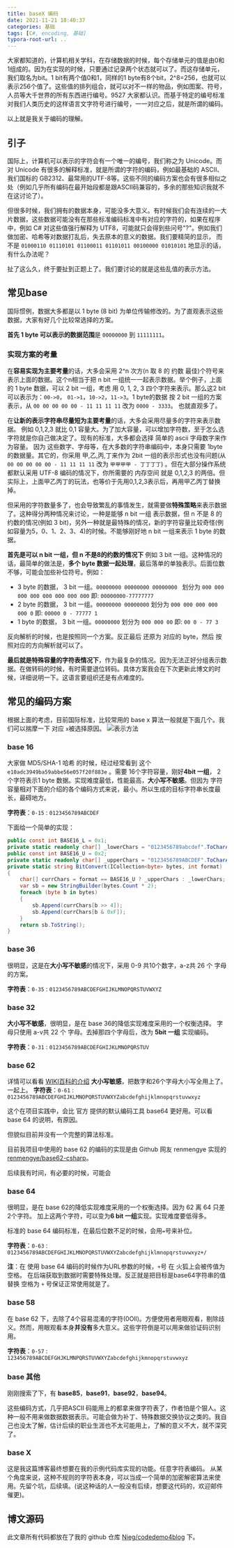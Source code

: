 ```yaml
---
title: baseX 编码
date: 2021-11-21 18:40:37
categories: 基础
tags: [C#, encoding, 基础]
typora-root-url: ..
---
```


大家都知道的，计算机相关学科，在存储数据的时候，每个存储单元的值是由0和1组成的。因为在实现的时候，只要通过记录两个状态就可以了。而这存储单元，我们取名为bit。1 bit有两个值0和1，同样的1 byte有8个bit，2^8=256，也就可以表示256个值了。这些值的排列组合，就可以对不一样的物品，例如图案、符号，人员等大千世界的所有东西进行编号。9527 大家都认识。而基于特定的编号标准对我们人类历史的这样语言文字符号进行编号，一一对应之后，就是所谓的编码。

以上就是我关于编码的理解。

<!-- more -->

## 引子

国际上，计算机可以表示的字符会有一个唯一的编号，我们称之为 Unicode。而对 Unicode 有很多的解释标准，就是所谓的字符的编码，例如最基础的 ASCII、我们国标的 GB2312、最常用的UTF-8等。这些不同的编码方案也会有很多相似之处（例如几乎所有编码在最开始段都是跟ASCII码兼容的，多余的那些知识我就不在这讨论了）。

但很多时候，我们拥有的数据本身，可能没多大意义。有时候我们会有连续的一大片数据，这些数据可能没有在那些标准编码标准中有对应的字符的，如果在程序中，例如 C# 对这些值强行解释为 UTF8，可能就只会得到些问号"?"。例如我们做加密、哈希等对数据打乱后，失去原本的意义的数据。我们要精简的显示， 而不是 `01000110 01110101 01100011 01101011 00100000 01010101` 地显示的话，有什么办法呢？

扯了这么久，终于要扯到正题上了。我们要讨论的就是这些乱值的表示方法。

## 常见base

国际惯例，数据大多都是以 1 byte (8 bit) 为单位传输修改的。为了直观表示这些数据，大家有好几个比较常选择的方案。

**首先 1 byte 可以表示的数据范围**是 `00000000` 到 `11111111`。

### 实现方案的考量

在**容易实现为主要考量**的话，大多会采用 2^n 次方(n 取 8 的 约数 最佳)个符号来表示上面的数据。这个n相当于把 n bit 一组统一一起表示数据。举个例子，上面的 1 byte 数据，可以 2 bit 一组，考虑 用 0, 1, 2, 3 四个字符来表示。那么这2 bit可以表示为：`00->0`， `01->1`，`10->2`，`11->3`。1 byte的数据 按 2 bit 一组的方案表示，从 `00 00 00 00 00 - 11 11 11 11` 改为 `0000 - 3333`。 也就直观多了。

在**让新的表示字符串尽量短为主要考量**的话，大多会采用尽量多的字符来表示数据。 例如 0,1,2,3 就比 0,1 容量大。为了加大容量，可以增加字符数，至于怎么选字符就是你自己做决定了。现有的标准，大多都会选择 简单的 ascii 字母数字来作为容量。 因为 这些数字、字母等，在大多数的字符串编码中，本身只需要 1byte的数据量。其它的，你采用 甲,乙,丙,丁来作为 2bit 一组的表示形式也没有问题(从`00 00 00 00 00 - 11 11 11 11` 改为 `甲甲甲甲 - 丁丁丁丁`) 。但在大部分操作系统都默认采用 UTF-8 编码的情况下，你所需要的 内存空间 就是 0,1,2,3 的两倍。但实际上，上面甲乙丙丁的玩法，也等价于先用0,1,2,3表示后，再用甲乙丙丁替换掉。

但采用的字符数量多了，也会导致繁乱的事情发生，就需要做**特殊策略**来表示数据了。这种得分两种情况来讨论，一种是能够 n bit 一组 表示数据，但 n 不是 8 的约数的情况(例如 3 bit)，另外一种就是最特殊的情况，新的字符容量比较奇怪(例如容量为5，0、1、2、3、4)的时候。不能够刚好地 n bit 一组来表示 1 byte 的数据。

**首先是可以 n bit 一组，但 n 不是8的约数的情况下** 例如 3 bit 一组。这种情况的话，最简单的做法是，**多个 byte 数据一起处理**，最后落单的单独表示。后面位数不够，可能会加些补位符号。例如：
* 3 byte 的数据， 3 bit 一组。`00000000 00000000 00000000 ` 划分为 `000 000 000 000 000 000 000 000` 即: `00000000-77777777`
* 2 byte 的数据， 3 bit 一组。`00000000 00000000` 划分为 `000 000 000 000 000 0` 即: `00000 0 - 77777 1`
* 1 byte 的数据， 3 bit 一组。`00000000` 划分为 `000 000 00`  即: `00 0 - 77 3`

反向解析的时候，也是按照同一个方案。反正最后 还原为 对应的 byte，然后 按照对应的方向解析就可以了。

**最后就是特殊容量的字符表情况下**，作为最复杂的情况。因为无法正好分组表示数据。在做转码的时候，有时需要退位转码。具体方案我会在下次更新此博文的时候，详细说明一下。这语言要组织还是有点难度的。




## 常见的编码方案
根据上面的考虑，目前国际标准，比较常用的 base x 算法一般就是下面几个。我们可以揣摩一下 对应 `x`被选择原因。
![表示方法](/images/posts/base-x-encoding/base-x-list.jpg)

### base 16

大家做 MD5/SHA-1 哈希 的时候，经过经常看到 这个 `e10adc3949ba59abbe56e057f20f883e` 。需要 16个字符容量，刚好**4bit 一组**， 2个字符表示1 byte 数据。实现难度最低，性能最高，**大小写不敏感**。但因为 字符容量相对下面的介绍的各个编码方式来说，最小。所以生成的目标字符串长度最长，最碍地方。

**字符表**：`0-15` : `0123456789ABCDEF`

下面给一个简单的实现：

```c#
public const int BASE16_L = 0x1;
private static readonly char[] _lowerChars = "0123456789abcdef".ToCharArray();
public const int BASE16_U = 0x2;
private static readonly char[] _upperChars = "0123456789ABCDEF".ToCharArray();
private static string BitConvert(ICollection<byte> bytes, int format)
{
    char[] currChars = format == BASE16_U ? _upperChars : _lowerChars;
    var sb = new StringBuilder(bytes.Count * 2);
    foreach (byte b in bytes)
    {
        sb.Append(currChars[b >> 4]);
        sb.Append(currChars[b & 0xF]);
    }
    return sb.ToString();
}
```



### base 36
很明显，这是在**大小写不敏感**的情况下，采用 0-9 共10个数字，a-z共 26 个 字母的方案。

**字符表**：`0-35` : `0123456789ABCDEFGHIJKLMNOPQRSTUVWXYZ`



### base 32
**大小写不敏感**，很明显，是在 base 36的降低实现难度采用的一个权衡选择。 字母只使用 a-v共 22 个 字母。去掉那四个字母后，改为 **5bit 一组** 实现编码。

**字符表**：`0-31` : `0123456789ABCDEFGHIJKLMNOPQRSTUV`



### base 62
详情可以看看 <a href="https://en.wikipedia.org/wiki/Base62" target="_blank" rel="noopenner">WIKI百科的介绍</a>
**大小写敏感**，把数字和26个字母大小写全用上了。一起上。
**字符表**：`0-61` : `0123456789ABCDEFGHIJKLMNOPQRSTUVWXYZabcdefghijklmnopqrstuvwxyz`

这个在项目实践中，会比 官方 提供的默认编码工具 base64 更好用。可以看 base 64 的说明，有原因。

但貌似目前并没有一个完整的算法标准。

目前我项目中使用的 base 62 的编码的实现是由 Github 网友 renmengye 实现的 <a href="https://github.com/renmengye/base62-csharp" target="_blank" rel="noopener">renmengye/base62-csharp</a>。

后续我有时间，有必要的时候，可能会



### base 64

很明显，是在 base 62的降低实现难度采用的一个权衡选择。因为 62 离 64 只差2个字符。 加上这两个字符，可以变为**6 bit 一组**实现。实现难度要低得多。

标准的 base 64 编码标准，在最后位数不足的时候，会用`=`号来补位。

**字符表**：`0-63` : `0123456789ABCDEFGHIJKLMNOPQRSTUVWXYZabcdefghijklmnopqrstuvwxyz+/` 

**注**：在 使用 base 64 编码的时候作为URL参数的时候，`+`号 在 火狐上会被传值为空格。 在后端获取到数据时需要特殊处理。反正就是把目标是base64字符串的值替换 空格为 `+` 号保证正常使用就是了。



### base 58
在 base 62 下，去除了4个容易混淆的字符(0OIl)。方便使用者用眼观看，剔除歧义。然而，用眼观看本身**并没有**多大意义。这些字符倒是可以用来做验证码识别用。

**字符表**：`0-57` : `123456789ABCDEFGHJKLMNPQRSTUVWXYZabcdefghijkmnopqrstuvwxyz`




### base 其他

刚刚搜索了下，有 **base85**，**base91**，**base92**，**base94**。

这些编码方式，几乎把ASCII 码能用上的都拿来做字符表了，作者怕是个狠人。这种一般不用来做数据数据表示。可能会做为补丁、特殊数据交换协议之类的。我自己也没太了解，估计后续的职业生涯也不太可能用上，了解的意义不大，就不深究了。



### base X
这是我这篇博客最终想要在我的示例代码库实现的功能。任意字符表编码。 从某个角度来说，这种不规则的字符表本身，可以当成一个简单的加密解密算法来使用。先留个坑，后续填。(说这种话的人一般没有后续，想要这代码的，欢迎邮件催更)。



## 博文源码

此文章所有代码都放在了我的 github 仓库 [Nieg/codedemo4blog](https://github.com/Nieg/codedemo4blog/tree/main/gh-pages/base-x-encoding/) 下。




